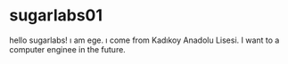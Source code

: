 # sugarlabs01
hello sugarlabs! ı am ege. ı come from Kadıkoy Anadolu Lisesi. I want to a computer enginee in the future.
